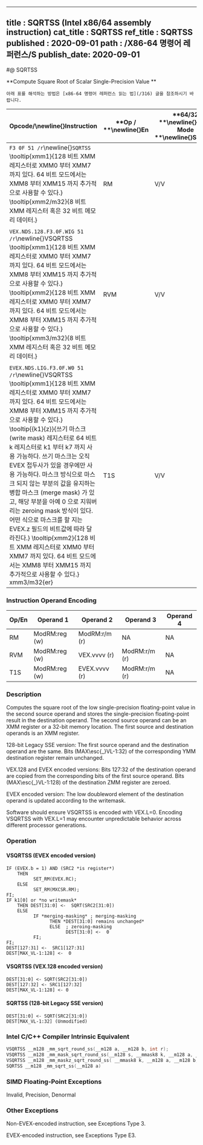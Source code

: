 ----------------------------
title : SQRTSS (Intel x86/64 assembly instruction)
cat_title : SQRTSS
ref_title : SQRTSS
published : 2020-09-01
path : /X86-64 명령어 레퍼런스/S
publish_date: 2020-09-01
----------------------------


#@ SQRTSS

**Compute Square Root of Scalar Single-Precision Value **

```lec-info
아래 표를 해석하는 방법은 [x86-64 명령어 레퍼런스 읽는 법](/316) 글을 참조하시기 바랍니다.
```

|**Opcode/**\newline{}**Instruction**|**Op / **\newline{}**En**|**64/32 **\newline{}**bit Mode **\newline{}**Support**|**CPUID **\newline{}**Feature **\newline{}**Flag**|**Description**|
|------------------------------------|-------------------------|------------------------------------------------------|--------------------------------------------------|---------------|
|`F3 0F 51 /r`\newline{}`SQRTSS` \tooltip{xmm1}{128 비트 XMM 레지스터로 XMM0 부터 XMM7 까지 있다. 64 비트 모드에서는 XMM8 부터 XMM15 까지 추가적으로 사용할 수 있다.} \tooltip{xmm2/m32}{8 비트 XMM 레지스터 혹은 32 비트 메모리 데이터.} |RM|V/V|SSE|Computes square root of the low single-precision floating-point value in xmm2/m32 and stores the results in xmm1.|
|`VEX.NDS.128.F3.0F.WIG 51 /r`\newline{}VSQRTSS \tooltip{xmm1}{128 비트 XMM 레지스터로 XMM0 부터 XMM7 까지 있다. 64 비트 모드에서는 XMM8 부터 XMM15 까지 추가적으로 사용할 수 있다.} \tooltip{xmm2}{128 비트 XMM 레지스터로 XMM0 부터 XMM7 까지 있다. 64 비트 모드에서는 XMM8 부터 XMM15 까지 추가적으로 사용할 수 있다.} \tooltip{xmm3/m32}{8 비트 XMM 레지스터 혹은 32 비트 메모리 데이터.} |RVM|V/V|AVX|Computes square root of the low single-precision floating-point value in xmm3/m32 and stores the results in xmm1. Also, upper single-precision floating-point values (bits[127:32]) from xmm2 are copied to xmm1[127:32].|
|`EVEX.NDS.LIG.F3.0F.W0 51 /r`\newline{}VSQRTSS \tooltip{xmm1}{128 비트 XMM 레지스터로 XMM0 부터 XMM7 까지 있다. 64 비트 모드에서는 XMM8 부터 XMM15 까지 추가적으로 사용할 수 있다.} \tooltip{\{k1\}\{z\}}{쓰기 마스크 (write mask) 레지스터로 64 비트 k 레지스터로 k1 부터 k7 까지 사용 가능하다. 쓰기 마스크는 오직 EVEX 접두사가 있을 경우에만 사용 가능하다. 마스크 방식으로 마스크 되지 않는 부분의 값을 유지하는 병합 마스크 (merge mask) 가 있고, 해당 부분을 아예 0 으로 지워버리는 zeroing mask 방식이 있다. 어떤 식으로 마스크를 할 지는 EVEX.z 필드의 비트값에 따라 달라진다.} \tooltip{xmm2}{128 비트 XMM 레지스터로 XMM0 부터 XMM7 까지 있다. 64 비트 모드에서는 XMM8 부터 XMM15 까지 추가적으로 사용할 수 있다.} xmm3/m32{er} |T1S|V/V|AVX512F|Computes square root of the low single-precision floating-point value in xmm3/m32 and stores the results in xmm1 under writemask k1. Also, upper single-precision floating-point values (bits[127:32]) from xmm2 are copied to xmm1[127:32].|
### Instruction Operand Encoding


|Op/En|Operand 1|Operand 2|Operand 3|Operand 4|
|-----|---------|---------|---------|---------|
|RM|ModRM:reg (w)|ModRM:r/m (r)|NA|NA|
|RVM|ModRM:reg (w)|VEX.vvvv (r)|ModRM:r/m (r)|NA|
|T1S|ModRM:reg (w)|EVEX.vvvv (r)|ModRM:r/m (r)|NA|
### Description


Computes the square root of the low single-precision floating-point value in the second source operand and stores the single-precision floating-point result in the destination operand. The second source operand can be an XMM register or a 32-bit memory location. The first source and destination operands is an XMM register. 

128-bit Legacy SSE version: The first source operand and the destination operand are the same. Bits (MAX\esc{_}VL-1:32) of the corresponding YMM destination register remain unchanged.

VEX.128 and EVEX encoded versions: Bits 127:32 of the destination operand are copied from the corresponding bits of the first source operand. Bits (MAX\esc{_}VL-1:128) of the destination ZMM register are zeroed.

EVEX encoded version: The low doubleword element of the destination operand is updated according to the writemask.

Software should ensure VSQRTSS is encoded with VEX.L=0. Encoding VSQRTSS with VEX.L=1 may encounter unpredictable behavior across different processor generations.


### Operation
#### VSQRTSS (EVEX encoded version)
```info-verb
IF (EVEX.b = 1) AND (SRC2 *is register*)
    THEN
          SET_RM(EVEX.RC);
    ELSE 
          SET_RM(MXCSR.RM);
FI;
IF k1[0] or *no writemask*
    THEN DEST[31:0] <-  SQRT(SRC2[31:0])
    ELSE 
          IF *merging-masking* ; merging-masking
                THEN *DEST[31:0] remains unchanged*
                ELSE  ; zeroing-masking
                      DEST[31:0] <-  0
          FI;
FI;
DEST[127:31] <-  SRC1[127:31]
DEST[MAX_VL-1:128] <-  0
```
#### VSQRTSS (VEX.128 encoded version)
```info-verb
DEST[31:0] <- SQRT(SRC2[31:0])
DEST[127:32] <- SRC1[127:32]
DEST[MAX_VL-1:128] <- 0
```
#### SQRTSS (128-bit Legacy SSE version)
```info-verb
DEST[31:0] <- SQRT(SRC2[31:0])
DEST[MAX_VL-1:32] (Unmodified)
```

### Intel C/C++ Compiler Intrinsic Equivalent

```cpp
VSQRTSS __m128 _mm_sqrt_round_ss(__m128 a, __m128 b, int r);
VSQRTSS __m128 _mm_mask_sqrt_round_ss(__m128 s, __mmask8 k, __m128 a, __m128 b, int r);
VSQRTSS __m128 _mm_maskz_sqrt_round_ss( __mmask8 k, __m128 a, __m128 b, int r);
SQRTSS __m128 _mm_sqrt_ss(__m128 a)
```
### SIMD Floating-Point Exceptions


Invalid, Precision, Denormal

### Other Exceptions


Non-EVEX-encoded instruction, see Exceptions Type 3.

EVEX-encoded instruction, see Exceptions Type E3.

